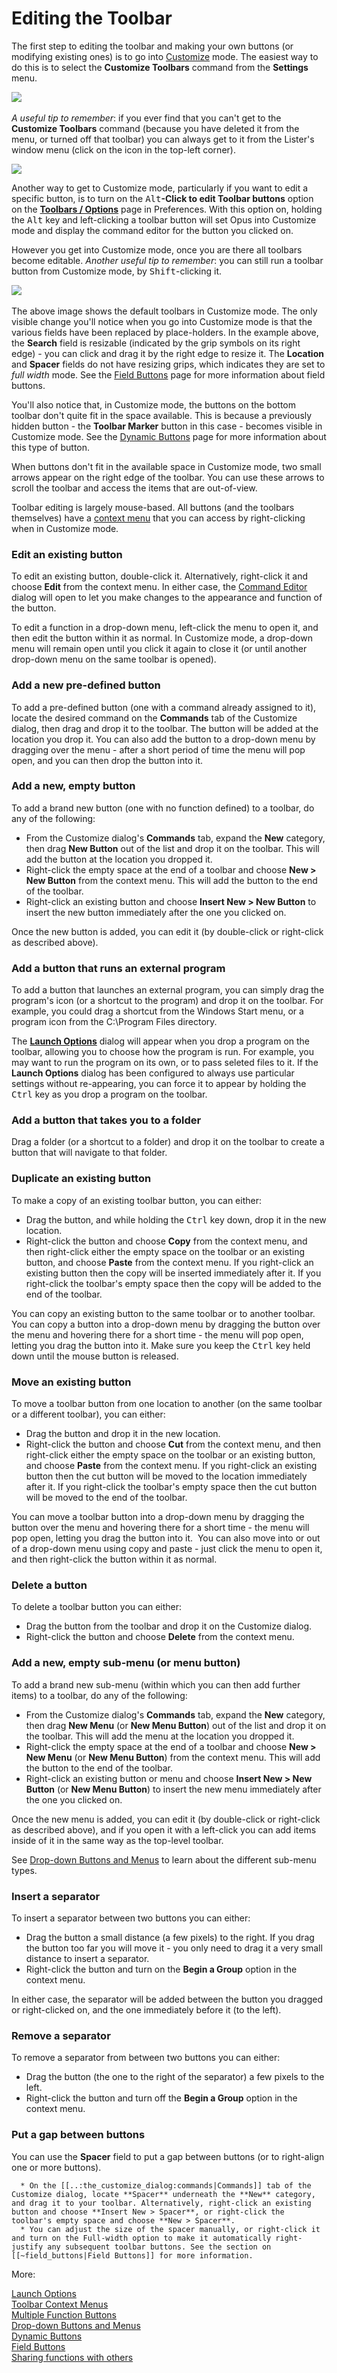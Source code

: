 # Editing the Toolbar

The first step to editing the toolbar and making your own buttons (or modifying existing ones) is to go into [Customize](/Manual/customize/README.md) mode. The easiest way to do this is to select the **Customize Toolbars** command from the **Settings** menu.

![](/Manual/images/media/customize_toolbar_item.png) 

*A useful tip to remember*: if you ever find that you can't get to the **Customize Toolbars** command (because you have deleted it from the menu, or turned off that toolbar) you can always get to it from the Lister's window menu (click on the icon in the top-left corner).

![](/Manual/images/media/customise_window_menu.png)

Another way to get to Customize mode, particularly if you want to edit a specific button, is to turn on the <kbd>Alt</kbd>**-Click to edit Toolbar buttons** option on the **[Toolbars / Options](/Manual/preferences/preferences_categories/toolbars/toolbar_options.md)** page in Preferences. With this option on, holding the <kbd>Alt</kbd> key and left-clicking a toolbar button will set Opus into Customize mode and display the command editor for the button you clicked on.

However you get into Customize mode, once you are there all toolbars become editable. *Another useful tip to remember*: you can still run a toolbar button from Customize mode, by <kbd>Shift</kbd>-clicking it.

![](/Manual/images/media/toolbars_in_customize.png) 

The above image shows the default toolbars in Customize mode. The only visible change you'll notice when you go into Customize mode is that the various fields have been replaced by place-holders. In the example above, the **Search** field is resizable (indicated by the grip symbols on its right edge) - you can click and drag it by the right edge to resize it. The **Location** and **Spacer** fields do not have resizing grips, which indicates they are set to *full width* mode. See the [Field Buttons](/Manual/customize/creating_your_own_buttons/editing_the_toolbar/field_buttons/README.md) page for more information about field buttons.

You'll also notice that, in Customize mode, the buttons on the bottom toolbar don't quite fit in the space available. This is because a previously hidden button - the **Toolbar Marker** button in this case - becomes visible in Customize mode. See the [Dynamic Buttons](/Manual/customize/creating_your_own_buttons/editing_the_toolbar/dynamic_buttons/README.md) page for more information about this type of button.

When buttons don't fit in the available space in Customize mode, two small arrows appear on the right edge of the toolbar. You can use these arrows to scroll the toolbar and access the items that are out-of-view.

Toolbar editing is largely mouse-based. All buttons (and the toolbars themselves) have a [context menu](/Manual/customize/creating_your_own_buttons/editing_the_toolbar/toolbar_context_menus.md) that you can access by right-clicking when in Customize mode.

### Edit an existing button

To edit an existing button, double-click it. Alternatively, right-click it and choose **Edit** from the context menu. In either case, the [Command Editor](command_editor/README.md) dialog will open to let you make changes to the appearance and function of the button.

To edit a function in a drop-down menu, left-click the menu to open it, and then edit the button within it as normal. In Customize mode, a drop-down menu will remain open until you click it again to close it (or until another drop-down menu on the same toolbar is opened).

### Add a new pre-defined button

To add a pre-defined button (one with a command already assigned to it), locate the desired command on the **Commands** tab of the Customize dialog, then drag and drop it to the toolbar. The button will be added at the location you drop it. You can also add the button to a drop-down menu by dragging over the menu - after a short period of time the menu will pop open, and you can then drop the button into it.

### Add a new, empty button

To add a brand new button (one with no function defined) to a toolbar, do any of the following:

- From the Customize dialog's **Commands** tab, expand the **New** category, then drag **New Button** out of the list and drop it on the toolbar. This will add the button at the location you dropped it.
- Right-click the empty space at the end of a toolbar and choose **New \> New Button** from the context menu. This will add the button to the end of the toolbar.
- Right-click an existing button and choose **Insert New \> New Button** to insert the new button immediately after the one you clicked on.

Once the new button is added, you can edit it (by double-click or right-click as described above).

### Add a button that runs an external program

To add a button that launches an external program, you can simply drag the program's icon (or a shortcut to the program) and drop it on the toolbar. For example, you could drag a shortcut from the Windows Start menu, or a program icon from the C:\Program Files directory.

The **[Launch Options](/Manual/customize/creating_your_own_buttons/editing_the_toolbar/launch_options.md)** dialog will appear when you drop a program on the toolbar, allowing you to choose how the program is run. For example, you may want to run the program on its own, or to pass seleted files to it. If the **Launch Options** dialog has been configured to always use particular settings without re-appearing, you can force it to appear by holding the <kbd>Ctrl</kbd> key as you drop a program on the toolbar.

### Add a button that takes you to a folder

Drag a folder (or a shortcut to a folder) and drop it on the toolbar to create a button that will navigate to that folder.

### Duplicate an existing button

To make a copy of an existing toolbar button, you can either:

- Drag the button, and while holding the <kbd>Ctrl</kbd> key down, drop it in the new location.
- Right-click the button and choose **Copy** from the context menu, and then right-click either the empty space on the toolbar or an existing button, and choose **Paste** from the context menu. If you right-click an existing button then the copy will be inserted immediately after it. If you right-click the toolbar's empty space then the copy will be added to the end of the toolbar.

You can copy an existing button to the same toolbar or to another toolbar. You can copy a button into a drop-down menu by dragging the button over the menu and hovering there for a short time - the menu will pop open, letting you drag the button into it. Make sure you keep the <kbd>Ctrl</kbd> key held down until the mouse button is released.

### Move an existing button

To move a toolbar button from one location to another (on the same toolbar or a different toolbar), you can either:

- Drag the button and drop it in the new location.
- Right-click the button and choose **Cut** from the context menu, and then right-click either the empty space on the toolbar or an existing button, and choose **Paste** from the context menu. If you right-click an existing button then the cut button will be moved to the location immediately after it. If you right-click the toolbar's empty space then the cut button will be moved to the end of the toolbar.

You can move a toolbar button into a drop-down menu by dragging the button over the menu and hovering there for a short time - the menu will pop open, letting you drag the button into it.  You can also move into or out of a drop-down menu using copy and paste - just click the menu to open it, and then right-click the button within it as normal.

### Delete a button

To delete a toolbar button you can either:

- Drag the button from the toolbar and drop it on the Customize dialog.
- Right-click the button and choose **Delete** from the context menu.

### Add a new, empty sub-menu (or menu button)

To add a brand new sub-menu (within which you can then add further items) to a toolbar, do any of the following:

- From the Customize dialog's **Commands** tab, expand the **New** category, then drag **New Menu** (or **New Menu Button**) out of the list and drop it on the toolbar. This will add the menu at the location you dropped it.
- Right-click the empty space at the end of a toolbar and choose **New \> New Menu** (or **New Menu Button**) from the context menu. This will add the button to the end of the toolbar.
- Right-click an existing button or menu and choose **Insert New \> New Button** (or **New Menu Button**) to insert the new menu immediately after the one you clicked on.

Once the new menu is added, you can edit it (by double-click or right-click as described above), and if you open it with a left-click you can add items inside of it in the same way as the top-level toolbar.

See [Drop-down Buttons and Menus](/Manual/customize/creating_your_own_buttons/editing_the_toolbar/drop-down_buttons_and_menus.md) to learn about the different sub-menu types.

### Insert a separator

To insert a separator between two buttons you can either:

- Drag the button a small distance (a few pixels) to the right. If you drag the button too far you will move it - you only need to drag it a very small distance to insert a separator.
- Right-click the button and turn on the **Begin a Group** option in the context menu.

In either case, the separator will be added between the button you dragged or right-clicked on, and the one immediately before it (to the left).

### Remove a separator

To remove a separator from between two buttons you can either:

- Drag the button (the one to the right of the separator) a few pixels to the left.
- Right-click the button and turn off the **Begin a Group** option in the context menu.

### Put a gap between buttons

You can use the **Spacer** field to put a gap between buttons (or to right-align one or more buttons).

      * On the [[..:the_customize_dialog:commands|Commands]] tab of the Customize dialog, locate **Spacer** underneath the **New** category, and drag it to your toolbar. Alternatively, right-click an existing button and choose **Insert New > Spacer**, or right-click the toolbar's empty space and choose **New > Spacer**.
      * You can adjust the size of the spacer manually, or right-click it and turn on the Full-width option to make it automatically right-justify any subsequent toolbar buttons. See the section on [[~field_buttons|Field Buttons]] for more information.

More:

[Launch Options](/Manual/customize/creating_your_own_buttons/editing_the_toolbar/launch_options.md)  
[Toolbar Context Menus](/Manual/customize/creating_your_own_buttons/editing_the_toolbar/toolbar_context_menus.md)  
[Multiple Function Buttons](/Manual/customize/creating_your_own_buttons/editing_the_toolbar/multiple_function_buttons.md)  
[Drop-down Buttons and Menus](/Manual/customize/creating_your_own_buttons/editing_the_toolbar/drop-down_buttons_and_menus.md)  
[Dynamic Buttons](/Manual/customize/creating_your_own_buttons/editing_the_toolbar/dynamic_buttons/README.md)  
[Field Buttons](/Manual/customize/creating_your_own_buttons/editing_the_toolbar/field_buttons/README.md)  
[Sharing functions with others](/Manual/customize/creating_your_own_buttons/editing_the_toolbar/sharing_functions_with_others.md)  
